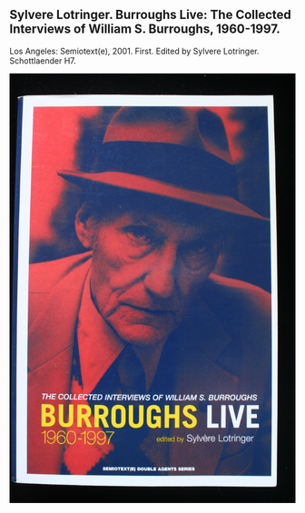## Sylvere Lotringer. Burroughs Live: The Collected Interviews of William S. Burroughs, 1960-1997.

Los Angeles: Semiotext(e), 2001. First. Edited by Sylvere Lotringer. Schottlaender H7.

![Burroughs Live: The Collected Interviews of William S. Burroughs, 1960-1997](../assets/images/burroughs-live-the-collected-1.jpg)
